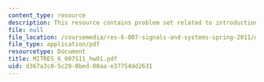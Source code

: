 ```yaml
---
content_type: resource
description: This resource contains problem set related to introduction.
file: null
file_location: /coursemedia/res-6-007-signals-and-systems-spring-2011/d367a3c05c298bed00aae37754dd2631_MITRES_6_007S11_hw01.pdf
file_type: application/pdf
resourcetype: Document
title: MITRES_6_007S11_hw01.pdf
uid: d367a3c0-5c29-8bed-00aa-e37754dd2631
---
```

